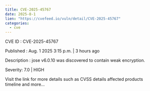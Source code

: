 ```yaml
--- 
title: CVE-2025-45767
date: 2025-8-1
lien: "https://cvefeed.io/vuln/detail/CVE-2025-45767"
categories:
  - cve
---
```


CVE ID : CVE-2025-45767

Published :  Aug. 1
2025
3:15 p.m. | 3 hours ago

Description : jose v6.0.10 was discovered to contain weak encryption.

Severity: 7.0 | HIGH

Visit the link for more details
such as CVSS details
affected products
timeline
and more...
